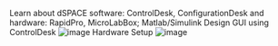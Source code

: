 Learn about dSPACE software: ControlDesk, ConfigurationDesk and hardware: RapidPro, MicroLabBox; Matlab/Simulink
Design GUI using ControlDesk
![image](https://github.com/user-attachments/assets/06806e1c-d971-4eea-a252-818a85d37118)
Hardware Setup
![image](https://github.com/user-attachments/assets/391f1a8d-6253-4e52-a391-91e844a2ce0e)

